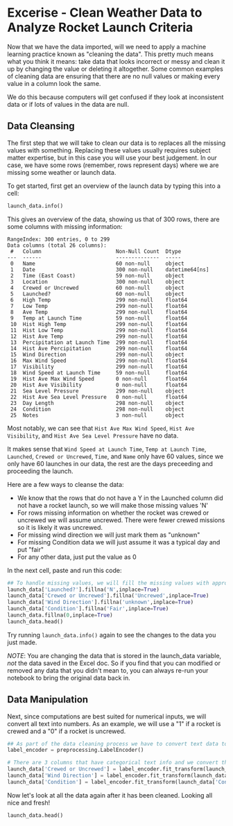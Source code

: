 # Excerise - Clean Weather Data to Analyze Rocket Launch Criteria

Now that we have the data imported, will we need to apply a machine learning practice known as "cleaning the data". This pretty much means what you think it means: take data that looks incorrect or messy and clean it up by changing the value or deleting it altogether. Some common examples of cleaning data are ensuring that there are no null values or making every value in a column look the same. 

We do this because computers will get confused if they look at inconsistent data or if lots of values in the data are null.

## Data Cleansing

The first step that we will take to clean our data is to replaces all the missing values with something. Replacing these values usually requires subject matter expertise, but in this case you will use your best judgement. In our case, we have some rows (remember, rows represent days) where we are missing some weather or launch data. 

To get started, first get an overview of the launch data by typing this into a cell:
```Python
launch_data.info()
```

This gives an overview of the data, showing us that of 300 rows, there are some columns with missing information:  
```Output
RangeIndex: 300 entries, 0 to 299
Data columns (total 26 columns):
 #   Column                        Non-Null Count  Dtype         
---  ------                        --------------  -----         
 0   Name                          60 non-null     object        
 1   Date                          300 non-null    datetime64[ns]
 2   Time (East Coast)             59 non-null     object        
 3   Location                      300 non-null    object        
 4   Crewed or Uncrewed            60 non-null     object        
 5   Launched?                     60 non-null     object        
 6   High Temp                     299 non-null    float64       
 7   Low Temp                      299 non-null    float64       
 8   Ave Temp                      299 non-null    float64       
 9   Temp at Launch Time           59 non-null     float64       
 10  Hist High Temp                299 non-null    float64       
 11  Hist Low Temp                 299 non-null    float64       
 12  Hist Ave Temp                 299 non-null    float64       
 13  Percipitation at Launch Time  299 non-null    float64       
 14  Hist Ave Percipitation        299 non-null    float64       
 15  Wind Direction                299 non-null    object        
 16  Max Wind Speed                299 non-null    float64       
 17  Visibility                    299 non-null    float64       
 18  Wind Speed at Launch Time     59 non-null     float64       
 19  Hist Ave Max Wind Speed       0 non-null      float64       
 20  Hist Ave Visibility           0 non-null      float64       
 21  Sea Level Pressure            299 non-null    object        
 22  Hist Ave Sea Level Pressure   0 non-null      float64       
 23  Day Length                    298 non-null    object        
 24  Condition                     298 non-null    object        
 25  Notes                         3 non-null      object 
```
Most notably, we can see that `Hist Ave Max Wind Speed`, `Hist Ave Visibility`, and `Hist Ave Sea Level Pressure` have no data. 

It makes sense that `Wind Speed at Launch Time`, `Temp at Launch Time`, `Launched`, `Crewed or Uncrewed`, `Time`, and `Name` only have 60 values, since we only have 60 launches in our data, the rest are the days preceeding and proceeding the launch. 

Here are a few ways to cleanse the data: 
- We know that the rows that do not have a Y in the Launched column did not have a rocket launch, so we will make those missing values 'N'
- For rows missing information on whether the rocket was crewed or uncrewed we will assume uncrewed. There were fewer crewed missions so it is likely it was uncrewed.
- For missing wind direction we will just mark them as "unknown"
- For missing Condition data we will just assume it was a typical day and put "fair"
- For any other data, just put the value as 0

In the next cell, paste and run this code:

 ```Python
## To handle missing values, we will fill the missing values with appropriate values 
launch_data['Launched?'].fillna('N',inplace=True)
launch_data['Crewed or Uncrewed'].fillna('Uncrewed',inplace=True)
launch_data['Wind Direction'].fillna('unknown',inplace=True)
launch_data['Condition'].fillna('Fair',inplace=True)
launch_data.fillna(0,inplace=True)
launch_data.head()
 ```

Try running `launch_data.info()` again to see the changes to the data you just made.

*NOTE*: You are changing the data that is stored in the launch_data variable, *not* the data saved in the Excel doc. So if you find that you can modified or removed any data that you didn't mean to, you can always re-run your notebook to bring the original data back in.

## Data Manipulation

Next, since computations are best suited for numerical inputs, we will convert all text into numbers. As an example, we will use a "1" if a rocket is crewed and a "0" if a rocket is uncrewed.

 ```Python
## As part of the data cleaning process we have to convert text data to numerical because computers only understand numbers
label_encoder = preprocessing.LabelEncoder()

# There are 3 columns that have categorical text info and we convert them to numbers
launch_data['Crewed or Uncrewed'] = label_encoder.fit_transform(launch_data['Crewed or Uncrewed'])
launch_data['Wind Direction'] = label_encoder.fit_transform(launch_data['Wind Direction'])
launch_data['Condition'] = label_encoder.fit_transform(launch_data['Condition'])
```

Now let's look at all the data again after it has been cleaned. Looking all nice and fresh!

```Python
launch_data.head()
```